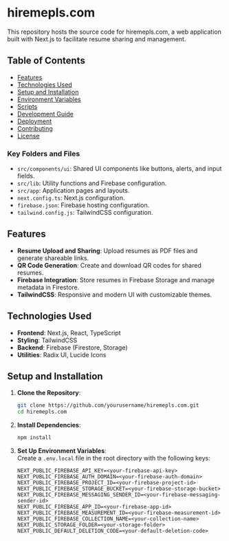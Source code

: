 # hiremepls.com

This repository hosts the source code for hiremepls.com, a web application built with Next.js to facilitate resume sharing and management.

## Table of Contents

- [Features](#features)
- [Technologies Used](#technologies-used)
- [Setup and Installation](#setup-and-installation)
- [Environment Variables](#environment-variables)
- [Scripts](#scripts)
- [Development Guide](#development-guide)
- [Deployment](#deployment)
- [Contributing](#contributing)
- [License](#license)

### Key Folders and Files

- `src/components/ui`: Shared UI components like buttons, alerts, and input fields.
- `src/lib`: Utility functions and Firebase configuration.
- `src/app`: Application pages and layouts.
- `next.config.ts`: Next.js configuration.
- `firebase.json`: Firebase hosting configuration.
- `tailwind.config.js`: TailwindCSS configuration.

## Features

- **Resume Upload and Sharing**: Upload resumes as PDF files and generate shareable links.
- **QR Code Generation**: Create and download QR codes for shared resumes.
- **Firebase Integration**: Store resumes in Firebase Storage and manage metadata in Firestore.
- **TailwindCSS**: Responsive and modern UI with customizable themes.

## Technologies Used

- **Frontend**: Next.js, React, TypeScript
- **Styling**: TailwindCSS
- **Backend**: Firebase (Firestore, Storage)
- **Utilities**: Radix UI, Lucide Icons

## Setup and Installation

1. **Clone the Repository**:
    ```bash
    git clone https://github.com/yourusername/hiremepls.com.git
    cd hiremepls.com
    ```

2. **Install Dependencies**:
    ```bash
    npm install
    ```

3. **Set Up Environment Variables**:  
   Create a `.env.local` file in the root directory with the following keys:
   ```env
   NEXT_PUBLIC_FIREBASE_API_KEY=<your-firebase-api-key>
   NEXT_PUBLIC_FIREBASE_AUTH_DOMAIN=<your-firebase-auth-domain>
   NEXT_PUBLIC_FIREBASE_PROJECT_ID=<your-firebase-project-id>
   NEXT_PUBLIC_FIREBASE_STORAGE_BUCKET=<your-firebase-storage-bucket>
   NEXT_PUBLIC_FIREBASE_MESSAGING_SENDER_ID=<your-firebase-messaging-sender-id>
   NEXT_PUBLIC_FIREBASE_APP_ID=<your-firebase-app-id>
   NEXT_PUBLIC_FIREBASE_MEASUREMENT_ID=<your-firebase-measurement-id>
   NEXT_PUBLIC_FIREBASE_COLLECTION_NAME=<your-collection-name>
   NEXT_PUBLIC_STORAGE_FOLDER=<your-storage-folder>
   NEXT_PUBLIC_DEFAULT_DELETION_CODE=<your-default-deletion-code>
